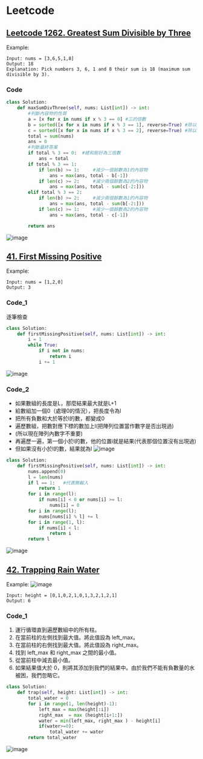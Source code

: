 # Leetcode

## [Leetcode 1262. Greatest Sum Divisible by Three](https://leetcode.com/problems/greatest-sum-divisible-by-three/)
Example:
```
Input: nums = [3,6,5,1,8]
Output: 18
Explanation: Pick numbers 3, 6, 1 and 8 their sum is 18 (maximum sum divisible by 3).
```
### Code
```python
class Solution:
    def maxSumDivThree(self, nums: List[int]) -> int:
        #判斷內容物的性質
        a = [x for x in nums if x % 3 == 0] #三的倍數
        b = sorted([x for x in nums if x % 3 == 1], reverse=True) #除以三餘一，並反向排序
        c = sorted([x for x in nums if x % 3 == 2], reverse=True) #除以三餘二，並反向排序
        total = sum(nums)
        ans = 0
        #判斷最終答案
        if total % 3 == 0:  #總和剛好為三倍數
            ans = total
        if total % 3 == 1:
            if len(b) >= 1:     #減少一個餘數為1的內容物
                ans = max(ans, total - b[-1])
            if len(c) >= 2:     #減少兩個餘數為2的內容物
                ans = max(ans, total - sum(c[-2:]))
        elif total % 3 == 2:    
            if len(b) >= 2:     #減少兩個餘數為1的內容物
                ans = max(ans, total - sum(b[-2:]))
            if len(c) >= 1:     #減少一個餘數為2的內容物
                ans = max(ans, total - c[-1])

        return ans
```
![image](https://user-images.githubusercontent.com/69243911/126322365-9f45516c-a745-4264-b0da-49a3f2903c06.png)



## [41. First Missing Positive](https://leetcode.com/problems/first-missing-positive/)
Example:
```
Input: nums = [1,2,0]
Output: 3
```
### Code_1
逐筆檢查 
```python
class Solution:
    def firstMissingPositive(self, nums: List[int]) -> int:
        i = 1
        while True:
            if i not in nums:
                return i
            i += 1
```
![image](https://user-images.githubusercontent.com/69243911/127019290-4c3dc49d-cea8-4f67-97c1-58e035c7ff2a.png)

### Code_2
* 如果數組的長度是L，那麼結果最大就是L+1
* 給數組加一個0（處理0的情況），把長度令為l
* 把所有負數和大於等於l的數，都變成0
* 遍歷數組，把數對應下標的數加上l(把陣列位置當作數字是否出現過)
* (所以現在陣列內數字不重要)
* 再遍歷一遍，第一個小於l的數，他的位置i就是結果(代表那個位置沒有出現過)
* 但如果沒有小於l的數，結果就為l
![image](https://user-images.githubusercontent.com/69243911/127035902-3f8779ed-4728-4999-8042-222a28a2858c.png)

```python
class Solution:
    def firstMissingPositive(self, nums: List[int]) -> int:
        nums.append(0)
        l = len(nums)
        if l == 1:   #代表無輸入
            return 1
        for i in range(l):
            if nums[i] < 0 or nums[i] >= l:
                nums[i] = 0
        for i in range(l):
            nums[nums[i] % l] += l
        for i in range(1, l):
            if nums[i] < l:
                return i
        return l
```
![image](https://user-images.githubusercontent.com/69243911/127019341-cde7cdc6-555c-4e62-a449-1e47d7e1dc5f.png)

## [42. Trapping Rain Water](https://leetcode.com/problems/trapping-rain-water/)
Example:
![image](https://user-images.githubusercontent.com/69243911/128008569-f27b865c-a723-4016-886f-9d76d9987aa7.png)

```
Input: height = [0,1,0,2,1,0,1,3,2,1,2,1]
Output: 6
```
### Code_1
1. 運行循環直到遍歷數組中的所有柱。 
2. 在當前柱的左側找到最大值。將此值設為 left_max。
3. 在當前柱的右側找到最大值。將此值設為 right_max。
4. 找到 left_max 和 right_max 之間的最小值。
5. 從當前柱中減去最小值。
6. 如果結果值大於 0，則將其添加到我們的結果中。由於我們不能有負數量的水被困，我們忽略它。
```python
class Solution:
    def trap(self, height: List[int]) -> int: 
        total_water = 0 
        for i in range(1, len(height)-1): 
            left_max = max(height[:i]) 
            right_max  = max (height[i+1:]) 
            water = min(left_max, right_max ) - height[i] 
            if(water>=0): 
                total_water += water 
        return total_water
```
![image](https://user-images.githubusercontent.com/69243911/128019991-f74f0774-8b74-49b9-aab9-b07f7856e1d5.png)

